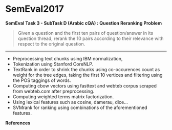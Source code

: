 # SemEval2017
**SemEval Task 3 - SubTask D (Arabic cQA) : Question Reranking Problem**

> Given a question and the first ten pairs of question/answer in its question thread, rerank 
the 10 pairs according to their relevance with respect to the original question.

----
* Preprocessing text chunks using IBM normalization, 
* Tokenization using Stanford CoreNLP.
* TextRank in order to shrink the chunks using co-occurences 
count as weight for the tree edges, taking the first 10 vertices
and filtering using the POS taggings of words.
* Computing cbow vectors using fasttext and webteb corpus
scraped from webteb.com after preprocessing.
* Computing weighted terms matrix factorization.
* Using lexical features such as cosine, damerau, dice...
* SVMrank for ranking using combinations of the 
aforementioned features.

**References**
